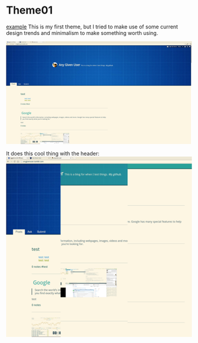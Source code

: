 Theme01
=======
[example](http://anygivenuser.tumblr.com/)
This is my first theme, but I tried to make use of some current design trends
and minimalism to make something worth using.

![theme01-2.png](https://raw.githubusercontent.com/asonix/tumblr-themes/master/theme01/theme01-2.png)

It does this cool thing with the header:
![theme01-1.png](https://raw.githubusercontent.com/asonix/tumblr-themes/master/theme01/theme01-1.png)

